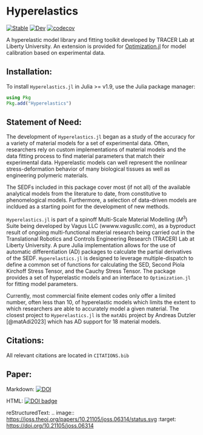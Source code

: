 # Hyperelastics
[![Stable](https://img.shields.io/badge/docs-stable-blue.svg)](https://TRACER-LULab.github.io/Hyperelastics.jl/stable) [![Dev](https://img.shields.io/badge/docs-dev-blue.svg)](https://TRACER-LULab.github.io/Hyperelastics.jl/dev)
[![codecov](https://codecov.io/gh/TRACER-LULab/Hyperelastics.jl/graph/badge.svg?token=EML9TQUEP9)](https://codecov.io/gh/TRACER-LULab/Hyperelastics.jl)


A hyperelastic model library and fitting toolkit developed by TRACER Lab at Liberty University. An extension is provided for [Optimization.jl](https://github.com/SciML/Optimization.jl) for model calibration based on experimental data.

## Installation:

To install `Hyperelastics.jl` in Julia >= v1.9, use the Julia package manager:

```julia
using Pkg
Pkg.add("Hyperelastics")
```

## Statement of Need:

The development of `Hyperelastics.jl` began as a study of the accuracy for a variety of material models for a set of experimental data. Often, researchers rely on custom implementations of material models and the data fitting process to find material parameters that match their experimental data. Hyperelastic models can well represent the nonlinear stress-deformation behavior of many biological tissues as well as engineering polymeric materials.

The SEDFs included in this package cover most (if not all) of the available analytical models from the literature to date, from constitutive to phenomelogical models. Furthermore, a selection of data-driven models are incldued as a starting point for the development of new methods.

`Hyperelastics.jl` is part of a spinoff Multi-Scale Material Modelling ($M^3$) Suite being developed by Vagus LLC (wwww.vagusllc.com), as a byproduct result of ongoing multi-functional material research being carried out in the Translational Robotics and Controls Engineering Research (TRACER) Lab at Liberty University. A pure Julia implementation allows for the use of automatic differentiation (AD) packages to calculate the partial derivatives of the SEDF. `Hyperelastics.jl` is designed to leverage multiple-dispatch to define a common set of functions for calculating the SED, Second Piola Kirchoff Stress Tensor, and the Cauchy Stress Tensor. The package provides a set of hyperelastic models and an interface to `Optimization.jl` for fitting model parameters. 

Currently, most commercial finite element codes only offer a limited number, often less than 10, of hyperelastic models which limits the extent to which researchers are able to accurately model a given material. The closest project to `Hyperelastics.jl` is the `matADi` project by Andreas Dutzler [@matAdi2023] which has AD support for 18 material models. 

## Citations:
All relevant citations are located in `CITATIONS.bib`

## Paper:
Markdown:
[![DOI](https://joss.theoj.org/papers/10.21105/joss.06314/status.svg)](https://doi.org/10.21105/joss.06314)

HTML:
<a style="border-width:0" href="https://doi.org/10.21105/joss.06314">
  <img src="https://joss.theoj.org/papers/10.21105/joss.06314/status.svg" alt="DOI badge" >
</a>

reStructuredText:
.. image:: https://joss.theoj.org/papers/10.21105/joss.06314/status.svg
   :target: https://doi.org/10.21105/joss.06314
